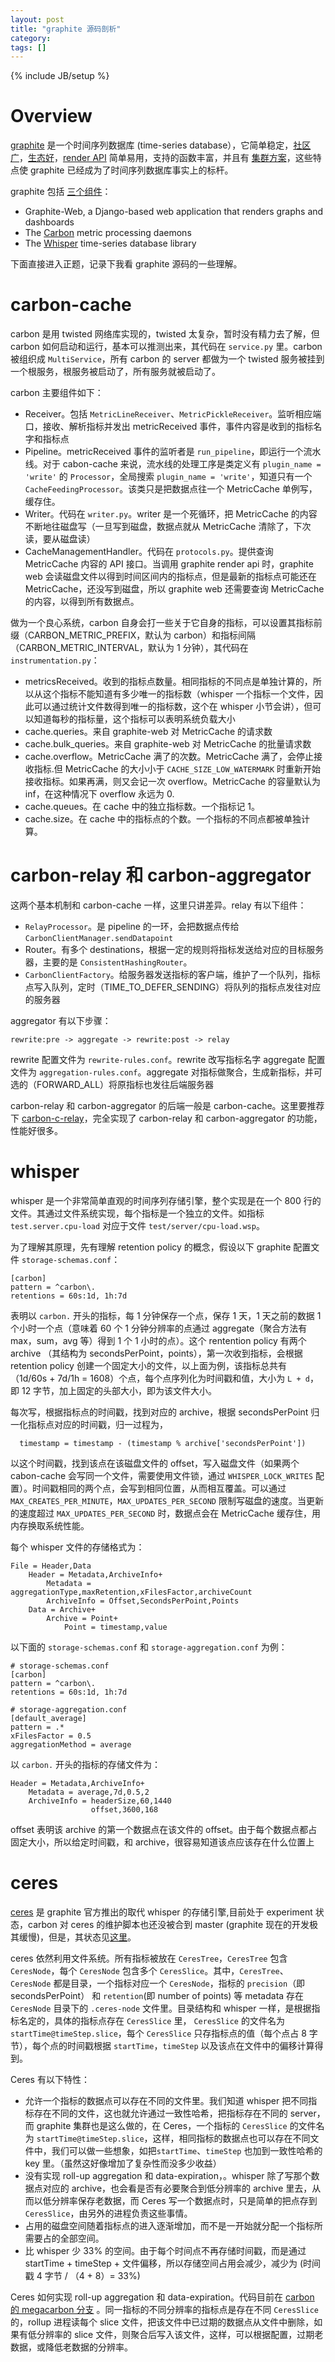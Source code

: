 ```yaml
---
layout: post
title: "graphite 源码剖析"
category: 
tags: []
---
```

{% include JB/setup %}


# Overview

[graphite](https://github.com/graphite-project/graphite-web) 是一个时间序列数据库 (time-series database），它简单稳定，[社区广](http://obfuscurity.com/2015/11/Everybody-Loves-Graphite)，[生态好](http://graphite.readthedocs.org/en/latest/tools.html)，[render API](http://graphite.readthedocs.org/en/latest/render_api.html) 简单易用，支持的函数丰富，并且有 [集群方案](https://grey-boundary.io/the-architecture-of-clustering-graphite/)，这些特点使 graphite 已经成为了时间序列数据库事实上的标杆。

graphite 包括 [三个组件](https://github.com/graphite-project/graphite-web)：

* Graphite-Web, a Django-based web application that renders graphs and dashboards
* The [Carbon](https://github.com/graphite-project/carbon) metric processing daemons
* The [Whisper](https://github.com/graphite-project/whisper) time-series database library

下面直接进入正题，记录下我看 graphite 源码的一些理解。

# carbon-cache

carbon 是用 twisted 网络库实现的，twisted 太复杂，暂时没有精力去了解，但 carbon 如何启动和运行，基本可以推测出来，其代码在 `service.py` 里。carbon 被组织成 `MultiService`，所有 carbon 的 server 都做为一个 twisted 服务被挂到一个根服务，根服务被启动了，所有服务就被启动了。

carbon 主要组件如下：

* Receiver。包括 `MetricLineReceiver`、`MetricPickleReceiver`。监听相应端口，接收、解析指标并发出 metricReceived 事件，事件内容是收到的指标名字和指标点
* Pipeline。metricReceived 事件的监听者是 `run_pipeline`，即运行一个流水线。对于 cabon-cache 来说，流水线的处理工序是类定义有 `plugin_name = 'write'` 的 `Processor`，全局搜索 `plugin_name = 'write'`，知道只有一个 `CacheFeedingProcessor`。该类只是把数据点往一个 MetricCache 单例写，缓存住。
* Writer。代码在 `writer.py`。writer 是一个死循环，把 MetricCache 的内容不断地往磁盘写（一旦写到磁盘，数据点就从 MetricCache 清除了，下次读，要从磁盘读）
* CacheManagementHandler。代码在 `protocols.py`。提供查询 MetricCache 内容的 API 接口。当调用 graphite render api 时，graphite web 会读磁盘文件以得到时间区间内的指标点，但是最新的指标点可能还在 MetricCache，还没写到磁盘，所以 graphite web 还需要查询 MetricCache 的内容，以得到所有数据点。

做为一个良心系统，carbon 自身会打一些关于它自身的指标，可以设置其指标前缀（CARBON_METRIC_PREFIX，默认为 carbon）和指标间隔（CARBON_METRIC_INTERVAL，默认为 1 分钟），其代码在 `instrumentation.py`：

* metricsReceived。收到的指标点数量。相同指标的不同点是单独计算的，所以从这个指标不能知道有多少唯一的指标数（whisper 一个指标一个文件，因此可以通过统计文件数得到唯一的指标数，这个在 whisper 小节会讲），但可以知道每秒的指标量，这个指标可以表明系统负载大小
* cache.queries。来自 graphite-web 对 MetricCache 的请求数
* cache.bulk_queries。来自 graphite-web 对 MetricCache 的批量请求数
* cache.overflow。MetricCache 满了的次数。MetricCache 满了，会停止接收指标.但 MetricCache 的大小小于 `CACHE_SIZE_LOW_WATERMARK` 时重新开始接收指标。如果再满，则又会记一次 overflow。MetricCache 的容量默认为 inf，在这种情况下 overflow 永远为 0.
* cache.queues。在 cache 中的独立指标数。一个指标记 1。
* cache.size。在 cache 中的指标点的个数。一个指标的不同点都被单独计算。

# carbon-relay 和 carbon-aggregator

这两个基本机制和 carbon-cache 一样，这里只讲差异。relay 有以下组件：

* `RelayProcessor`。是 pipeline 的一环，会把数据点传给 `CarbonClientManager.sendDatapoint`
* Router。有多个 destinations，根据一定的规则将指标发送给对应的目标服务器，主要的是 `ConsistentHashingRouter`。
* `CarbonClientFactory`。给服务器发送指标的客户端，维护了一个队列，指标点写入队列，定时（TIME_TO_DEFER_SENDING）将队列的指标点发往对应的服务器

aggregator 有以下步骤：

`rewrite:pre -> aggregate -> rewrite:post -> relay`

rewrite 配置文件为 `rewrite-rules.conf`。rewrite 改写指标名字
aggregate 配置文件为 `aggregation-rules.conf`。aggregate 对指标做聚合，生成新指标，并可选的（FORWARD_ALL）将原指标也发往后端服务器

carbon-relay 和 carbon-aggregator 的后端一般是 carbon-cache。这里要推荐下 [carbon-c-relay](https://github.com/grobian/carbon-c-relay)，完全实现了 carbon-relay 和 carbon-aggregator 的功能，性能好很多。

# whisper

whisper 是一个非常简单直观的时间序列存储引擎，整个实现是在一个 800 行的文件。其通过文件系统实现，每个指标是一个独立的文件。如指标 `test.server.cpu-load` 对应于文件 `test/server/cpu-load.wsp`。

为了理解其原理，先有理解 retention policy 的概念，假设以下 graphite 配置文件 `storage-schemas.conf`：

```
[carbon]
pattern = ^carbon\.
retentions = 60s:1d, 1h:7d
```

表明以 `carbon.` 开头的指标，每 1 分钟保存一个点，保存 1 天，1 天之前的数据 1 个小时一个点（意味着 60 个 1 分钟分辨率的点通过 aggregate（聚合方法有 max，sum，avg 等）得到 1 个 1 小时的点）。这个 rentention policy 有两个 archive （其结构为 secondsPerPoint，points），第一次收到指标，会根据 retention policy 创建一个固定大小的文件，以上面为例，该指标总共有 （1d/60s + 7d/1h = 1608）个点，每个点序列化为时间戳和值，大小为 `L + d`，即 12 字节，加上固定的头部大小，即为该文件大小。

每次写，根据指标点的时间戳，找到对应的 archive，根据 secondsPerPoint 归一化指标点对应的时间戳，归一过程为，

```
  timestamp = timestamp - (timestamp % archive['secondsPerPoint'])
```

以这个时间戳，找到该点在该磁盘文件的 offset，写入磁盘文件（如果两个 cabon-cache 会写同一个文件，需要使用文件锁，通过 `WHISPER_LOCK_WRITES` 配置）。时间戳相同的两个点，会写到相同位置，从而相互覆盖。可以通过 `MAX_CREATES_PER_MINUTE`，`MAX_UPDATES_PER_SECOND` 限制写磁盘的速度。当更新的速度超过 `MAX_UPDATES_PER_SECOND` 时，数据点会在 MetricCache 缓存住，用内存换取系统性能。

每个 whisper 文件的存储格式为：

```
File = Header,Data
    Header = Metadata,ArchiveInfo+
		Metadata = aggregationType,maxRetention,xFilesFactor,archiveCount
		ArchiveInfo = Offset,SecondsPerPoint,Points
	Data = Archive+
		Archive = Point+
			Point = timestamp,value
```

以下面的 `storage-schemas.conf` 和 `storage-aggregation.conf` 为例：

```
# storage-schemas.conf
[carbon]
pattern = ^carbon\.
retentions = 60s:1d, 1h:7d

# storage-aggregation.conf
[default_average]
pattern = .*
xFilesFactor = 0.5
aggregationMethod = average
```

以 `carbon.` 开头的指标的存储文件为：

```
Header = Metadata,ArchiveInfo+
    Metadata = average,7d,0.5,2
    ArchiveInfo = headerSize,60,1440
                  offset,3600,168
```

offset 表明该 archive 的第一个数据点在该文件的 offset。由于每个数据点都占固定大小，所以给定时间戳，和 archive，很容易知道该点应该存在什么位置上

# ceres

[ceres](https://github.com/graphite-project/ceres) 是 graphite 官方推出的取代 whisper 的存储引擎,目前处于 experiment 状态，carbon 对 ceres 的维护脚本也还没被合到 master (graphite 现在的开发极其缓慢)，但是，其状态见[这里](https://github.com/graphite-project/ceres/issues/15)。

ceres 依然利用文件系统。所有指标被放在 `CeresTree`，`CeresTree` 包含 `CeresNode`，每个 `CeresNode` 包含多个 `CeresSlice`。其中，`CeresTree`、`CeresNode` 都是目录，一个指标对应一个 `CeresNode`，指标的 `precision`（即 secondsPerPoint） 和 `retention`(即 number of points) 等 metadata 存在 `CeresNode` 目录下的 `.ceres-node` 文件里。目录结构和 whisper 一样，是根据指标名定的，具体的指标点存在 `CeresSlice` 里， `CeresSlice` 的文件名为 `startTime@timeStep.slice`，每个 `CeresSlice` 只存指标点的值（每个点占 8 字节），每个点的时间戳根据 `startTime`，`timeStep` 以及该点在文件中的偏移计算得到。

Ceres 有以下特性：

* 允许一个指标的数据点可以存在不同的文件里。我们知道 whisper 把不同指标存在不同的文件，这也就允许通过一致性哈希，把指标存在不同的 server，而 graphite 集群也是这么做的，在 Ceres，一个指标的 `CeresSlice` 的文件名为 `startTime@timeStep.slice`，这样，相同指标的数据点也可以存在不同文件中，我们可以做一些想象，如把`startTime`、`timeStep` 也加到一致性哈希的 key 里。（虽然这好像增加了复杂性而没多少收益）
* 没有实现 roll-up aggregation 和 data-expiration，。whisper 除了写那个数据点对应的 archive，也会看是否有必要聚合到低分辨率的 archive 里去，从而以低分辨率保存老数据，而 Ceres 写一个数据点时，只是简单的把点存到 `CeresSlice`，由另外的进程负责这些事情。
* 占用的磁盘空间随着指标点的进入逐渐增加，而不是一开始就分配一个指标所需要占的全部空间。
* 比 whisper 少 33% 的空间。由于每个时间点不再存储时间戳，而是通过 startTime + timeStep + 文件偏移，所以存储空间占用会减少，减少为 (时间戳 4 字节 / （4 + 8）= 33%)

Ceres 如何实现 roll-up aggregation 和 data-expiration。代码目前在 [carbon 的 megacarbon 分支](https://github.com/graphite-project/carbon/blob/megacarbon/plugins%2Fmaintenance%2Frollup.py) 。同一指标的不同分辨率的指标点是存在不同 `CeresSlice` 的，rollup 进程读每个 slice 文件，把该文件中已过期的数据点从文件中删除，如果有低分辨率的 slice 文件，则聚合后写入该文件，这样，可以根据配置，过期老数据，或降低老数据的分辨率。

